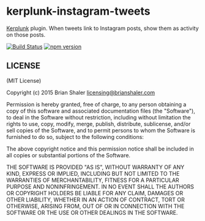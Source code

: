 # kerplunk-instagram-tweets

[Kerplunk](https://github.com/brianshaler/kerplunk) plugin. When tweets link to Instagram posts, show them as activity on those posts.

[![Build Status](https://travis-ci.org/brianshaler/kerplunk-instagram-tweets.svg)](https://travis-ci.org/brianshaler/kerplunk-instagram-tweets)
[![npm version](https://img.shields.io/npm/v/kerplunk-instagram-tweets.svg)](https://www.npmjs.com/package/kerplunk-instagram-tweets)

## LICENSE

(MIT License)

Copyright (c) 2015 Brian Shaler <licensing@brianshaler.com>

Permission is hereby granted, free of charge, to any person obtaining
a copy of this software and associated documentation files (the
"Software"), to deal in the Software without restriction, including
without limitation the rights to use, copy, modify, merge, publish,
distribute, sublicense, and/or sell copies of the Software, and to
permit persons to whom the Software is furnished to do so, subject to
the following conditions:

The above copyright notice and this permission notice shall be
included in all copies or substantial portions of the Software.

THE SOFTWARE IS PROVIDED "AS IS", WITHOUT WARRANTY OF ANY KIND,
EXPRESS OR IMPLIED, INCLUDING BUT NOT LIMITED TO THE WARRANTIES OF
MERCHANTABILITY, FITNESS FOR A PARTICULAR PURPOSE AND
NONINFRINGEMENT. IN NO EVENT SHALL THE AUTHORS OR COPYRIGHT HOLDERS BE
LIABLE FOR ANY CLAIM, DAMAGES OR OTHER LIABILITY, WHETHER IN AN ACTION
OF CONTRACT, TORT OR OTHERWISE, ARISING FROM, OUT OF OR IN CONNECTION
WITH THE SOFTWARE OR THE USE OR OTHER DEALINGS IN THE SOFTWARE.